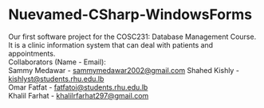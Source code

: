# Nuevamed-CSharp-WindowsForms
Our first software project for the COSC231: Database Management Course. It is a clinic information system that can deal with patients and appointments.  
Collaborators (Name - Email):  
Sammy Medawar - sammymedawar2002@gmail.com
Shahed Kishly - kishlyst@students.rhu.edu.lb  
Omar Fatfat - fatfatoi@students.rhu.edu.lb  
Khalil Farhat - khalilrfarhat297@gmail.com
